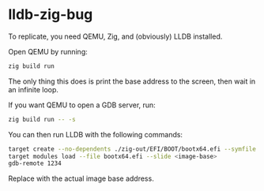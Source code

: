 # lldb-zig-bug

To replicate, you need QEMU, Zig, and (obviously) LLDB installed.

Open QEMU by running:
```bash
zig build run
```

The only thing this does is print the base address to the screen, then wait in an infinite loop.

If you want QEMU to open a GDB server, run:
```bash
zig build run -- -s
```

You can then run LLDB with the following commands:
```bash
target create --no-dependents ./zig-out/EFI/BOOT/bootx64.efi --symfile ./zig-out/EFI/BOOT/bootx64.pdb
target modules load --file bootx64.efi --slide <image-base>
gdb-remote 1234
```
Replace <image-base> with the actual image base address.
